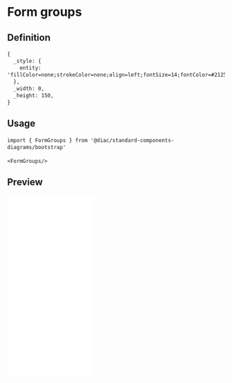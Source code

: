 # Form groups

## Definition

```
{
  _style: { 
    entity: 'fillColor=none;strokeColor=none;align=left;fontSize=14;fontColor=#212529;',
  },
  _width: 0,
  _height: 150,
}
```

## Usage

```
import { FormGroups } from '@diac/standard-components-diagrams/bootstrap'

<FormGroups/>
```

## Preview

<img src="./form-groups.png" width="200"/>
